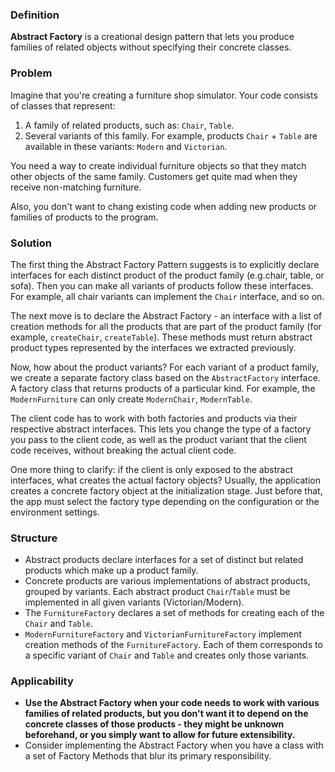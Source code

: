 ### Definition
**Abstract Factory** is a creational design pattern that lets you
produce families of related objects without specifying their concrete classes.

### Problem

Imagine that you're creating a furniture shop simulator. Your code
consists of  classes that represent:
1. A family of related products, such as: `Chair`, `Table`.
2. Several variants of this family. For example, products `Chair` + `Table`
are available in these variants: `Modern` and `Victorian`.

You need a way to create individual furniture objects so that they
match other objects of the same family. Customers get quite mad when they
receive non-matching furniture.

Also, you don't want to chang existing code when adding new products
or families of products to the program.

### Solution

The first thing the Abstract Factory Pattern suggests is to explicitly
declare interfaces for each distinct product of the product family (e.g.chair, table, or sofa).
Then you can make all variants of products follow these interfaces.
For example, all chair variants can implement the `Chair` interface, and so on.

The next move is to declare the Abstract Factory - an interface with
a list of creation methods for all the products that are part of the product
family (for example, `createChair`, `createTable`). These methods must
return abstract product types represented by the interfaces we extracted previously.

Now, how about the product variants? For each variant of a product family, 
we create a separate factory class based on the `AbstractFactory` interface. 
A factory class that returns products of a particular kind. For example, the `ModernFurniture`
can only create `ModernChair`, `ModernTable`.

The client code has to work with both factories and products via
their respective abstract interfaces. This lets you change
the type of a factory you pass to the client code, as well as 
the product variant that the client code receives, without breaking
the actual client code.

One more thing to clarify: if the client is only exposed to the abstract
interfaces, what creates the actual factory objects? Usually, the
application creates a concrete factory object at the initialization stage.
Just before that, the app must select the factory type depending on
the configuration or the environment settings.

### Structure

- Abstract products declare interfaces for a set of distinct
but related products which make up a product family.
- Concrete products are various implementations of abstract products, grouped by variants. Each
abstract product `Chair`/`Table` must be implemented in all given
variants (Victorian/Modern).
- The `FurnitureFactory` declares a set of methods for creating each of the `Chair` and `Table`.
- `ModernFurnitureFactory` and `VictorianFurnitureFactory` implement creation methods of the `FurnitureFactory`.
Each of them corresponds to a specific variant of `Chair` and `Table` and creates only those variants.

### Applicability
- **Use the Abstract Factory when your code needs to work with
various families of related products, but you don't want it to
depend on the concrete classes of those products - they might
be unknown beforehand, or you simply want to allow for future
extensibility.**
- Consider implementing the Abstract Factory when you have a class
with a set of Factory Methods that blur its primary responsibility.

